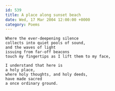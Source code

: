 ```yaml
---
id: 539
title: A place along sunset beach
date: Wed, 17 Mar 2004 12:00:00 +0000
category: Poems
---
```


    Where the ever-deepening silence  
    collects into quiet pools of sound,  
    and the waves of light  
    issuing from far-off beacons  
    touch my fingertips as I lift them to my face,

    I understand that here is  
    a holy place,  
    where holy thoughts, and holy deeds,  
    have made sacred  
    a once ordinary ground.



